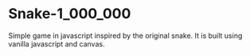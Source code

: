 # Snake-1_000_000
Simple game in javascript inspired by the original snake. It is built using vanilla javascript and canvas.
